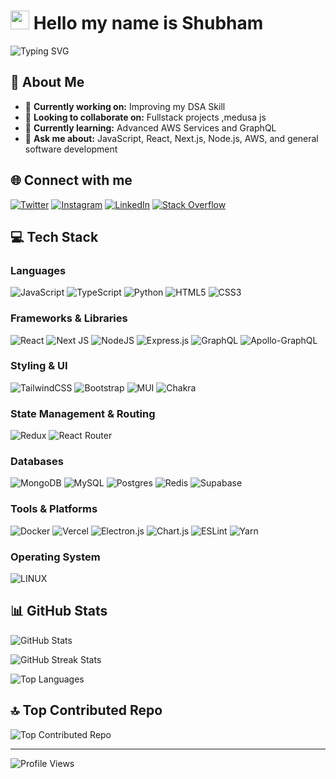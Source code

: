 # <img src="https://media.giphy.com/media/hvRJCLFzcasrR4ia7z/giphy.gif" width="30px"> Hello my name is Shubham

<img src="https://readme-typing-svg.herokuapp.com?font=Fira+Code&pause=1000&color=00FF00&width=435&lines=Full+Stack+Developer;AWS+and+GraphQL+Enthusiast;Always+learning+new+things" alt="Typing SVG" />

## 💫 About Me

- 🔭 **Currently working on:** Improving my  DSA Skill
- 👯 **Looking to collaborate on:** Fullstack projects ,medusa js
- 🌱 **Currently learning:** Advanced AWS Services and GraphQL
- 💬 **Ask me about:** JavaScript, React, Next.js, Node.js, AWS, and general software development

## 🌐 Connect with me

[![Twitter](https://img.shields.io/badge/Twitter-%231DA1F2.svg?logo=Twitter&logoColor=white)](https://twitter.com/Shubham31854815)
[![Instagram](https://img.shields.io/badge/Instagram-%23E4405F.svg?logo=Instagram&logoColor=white)](https://www.instagram.com/shubham_era/)
[![LinkedIn](https://img.shields.io/badge/LinkedIn-%230077B5.svg?logo=linkedin&logoColor=white)](https://www.linkedin.com/in/shubham-choudhary-5074251ba/)
[![Stack Overflow](https://img.shields.io/badge/-Stackoverflow-FE7A16?logo=stack-overflow&logoColor=white)](https://stackoverflow.com/users/23144438/shubham-choudhary)

## 💻 Tech Stack

### Languages
![JavaScript](https://img.shields.io/badge/javascript-%23323330.svg?style=for-the-badge&logo=javascript&logoColor=%23F7DF1E)
![TypeScript](https://img.shields.io/badge/typescript-%23007ACC.svg?style=for-the-badge&logo=typescript&logoColor=white)
![Python](https://img.shields.io/badge/python-3670A0?style=for-the-badge&logo=python&logoColor=ffdd54)
![HTML5](https://img.shields.io/badge/html5-%23E34F26.svg?style=for-the-badge&logo=html5&logoColor=white)
![CSS3](https://img.shields.io/badge/css3-%231572B6.svg?style=for-the-badge&logo=css3&logoColor=white)

### Frameworks & Libraries
![React](https://img.shields.io/badge/react-%2320232a.svg?style=for-the-badge&logo=react&logoColor=%2361DAFB)
![Next JS](https://img.shields.io/badge/Next-black?style=for-the-badge&logo=next.js&logoColor=white)
![NodeJS](https://img.shields.io/badge/node.js-6DA55F?style=for-the-badge&logo=node.js&logoColor=white)
![Express.js](https://img.shields.io/badge/express.js-%23404d59.svg?style=for-the-badge&logo=express&logoColor=%2361DAFB)
![GraphQL](https://img.shields.io/badge/-GraphQL-E10098?style=for-the-badge&logo=graphql&logoColor=white)
![Apollo-GraphQL](https://img.shields.io/badge/-ApolloGraphQL-311C87?style=for-the-badge&logo=apollo-graphql)

### Styling & UI
![TailwindCSS](https://img.shields.io/badge/tailwindcss-%2338B2AC.svg?style=for-the-badge&logo=tailwind-css&logoColor=white)
![Bootstrap](https://img.shields.io/badge/bootstrap-%23563D7C.svg?style=for-the-badge&logo=bootstrap&logoColor=white)
![MUI](https://img.shields.io/badge/MUI-%230081CB.svg?style=for-the-badge&logo=material-ui&logoColor=white)
![Chakra](https://img.shields.io/badge/chakra-%234ED1C5.svg?style=for-the-badge&logo=chakraui&logoColor=white)

### State Management & Routing
![Redux](https://img.shields.io/badge/redux-%23593d88.svg?style=for-the-badge&logo=redux&logoColor=white)
![React Router](https://img.shields.io/badge/React_Router-CA4245?style=for-the-badge&logo=react-router&logoColor=white)

### Databases
![MongoDB](https://img.shields.io/badge/MongoDB-%234ea94b.svg?style=for-the-badge&logo=mongodb&logoColor=white)
![MySQL](https://img.shields.io/badge/mysql-%2300f.svg?style=for-the-badge&logo=mysql&logoColor=white)
![Postgres](https://img.shields.io/badge/postgres-%23316192.svg?style=for-the-badge&logo=postgresql&logoColor=white)
![Redis](https://img.shields.io/badge/redis-%23DD0031.svg?style=for-the-badge&logo=redis&logoColor=white)
![Supabase](https://img.shields.io/badge/Supabase-3ECF8E?style=for-the-badge&logo=supabase&logoColor=white)

### Tools & Platforms
![Docker](https://img.shields.io/badge/docker-%230db7ed.svg?style=for-the-badge&logo=docker&logoColor=white)
![Vercel](https://img.shields.io/badge/vercel-%23000000.svg?style=for-the-badge&logo=vercel&logoColor=white)
![Electron.js](https://img.shields.io/badge/Electron-191970?style=for-the-badge&logo=Electron&logoColor=white)
![Chart.js](https://img.shields.io/badge/chart.js-F5788D.svg?style=for-the-badge&logo=chart.js&logoColor=white)
![ESLint](https://img.shields.io/badge/ESLint-4B3263?style=for-the-badge&logo=eslint&logoColor=white)
![Yarn](https://img.shields.io/badge/yarn-%232C8EBB.svg?style=for-the-badge&logo=yarn&logoColor=white)

### Operating System
![LINUX](https://img.shields.io/badge/Linux-FCC624?style=for-the-badge&logo=linux&logoColor=black)

## 📊 GitHub Stats

![GitHub Stats](https://github-readme-stats.vercel.app/api?username=shubhamchoudhary-2003&theme=dark&hide_border=false&include_all_commits=false&count_private=false)

![GitHub Streak Stats](https://github-readme-streak-stats.herokuapp.com/?user=shubhamchoudhary-2003&theme=dark&hide_border=false)

![Top Languages](https://github-readme-stats.vercel.app/api/top-langs/?username=shubhamchoudhary-2003&theme=dark&hide_border=false&include_all_commits=false&count_private=false&layout=compact)

## 🔝 Top Contributed Repo

![Top Contributed Repo](https://github-contributor-stats.vercel.app/api?username=shubhamchoudhary-2003&limit=5&theme=tokyonight&combine_all_yearly_contributions=true)

---

![Profile Views](https://visitcount.itsvg.in/api?id=shubham&label=Profile%20Views&pretty=false)

<!-- Proudly created with GPRM ( https://gprm.itsvg.in ) -->
